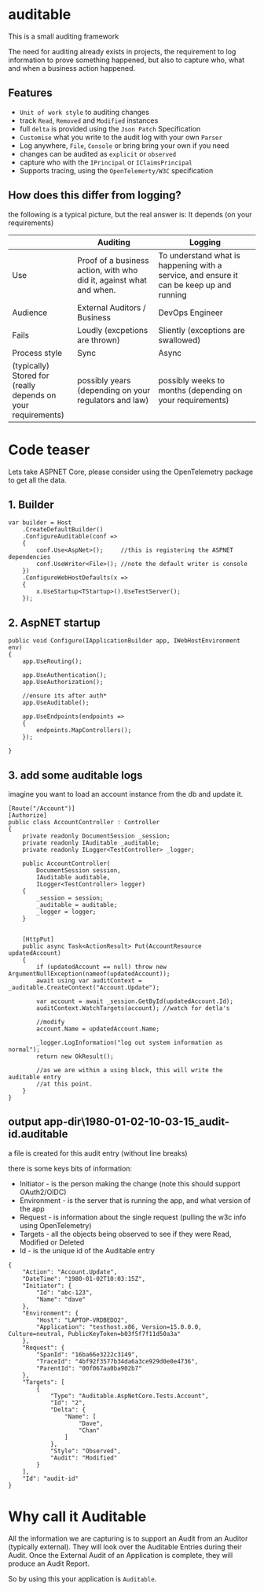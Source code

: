 # auditable

This is a small auditing framework

The need for auditing already exists in projects, the requirement to log information to prove something happened, but also to capture who, what and when a business action happened.

## Features

- `Unit of work style` to auditing changes
- track `Read`, `Removed` and `Modified` instances
- full `delta` is provided using the `Json Patch` Specification
- `Customise` what you write to the audit log with your own `Parser`
- Log anywhere, `File`, `Console` or bring bring your own if you need
- changes can be audited as `explicit` or `observed`
- capture who with the `IPrincipal` or `IClaimsPrincipal`
- Supports tracing, using the `OpenTelemerty/W3C` specification

## How does this differ from logging?

the following is a typical picture, but the real answer is: It depends (on your requirements)


|                                                                    | Auditing                                                            | Logging                                                                                  |
|--------------------------------------------------------------------|---------------------------------------------------------------------|------------------------------------------------------------------------------------------|
| Use                                                                | Proof of a business action, with who did it, against what and when. | To understand what is happening with a service, and ensure it can be keep up and running |
| Audience                                                           | External Auditors / Business                                        | DevOps Engineer                                                                          |
| Fails                                                              | Loudly (excpetions are thrown)                                      | Sliently (exceptions are swallowed)                                                      |
| Process style                                                      | Sync                                                                | Async                                                                                    |
| (typically) Stored for<br>(really depends on your<br>requirements) | possibly years (depending on your regulators and law)               | possibly weeks to months (depending on your requirements)                                |



# Code teaser

Lets take ASPNET Core, please consider using the OpenTelemetry package to get all the data.

## 1. Builder

```
var builder = Host
    .CreateDefaultBuilder()
    .ConfigureAuditable(conf =>
    {
        conf.Use<AspNet>();     //this is registering the ASPNET dependencies
        conf.UseWriter<File>(); //note the default writer is console
    })
    .ConfigureWebHostDefaults(x =>
    {
        x.UseStartup<TStartup>().UseTestServer();
    });
```

## 2. AspNET startup

```
public void Configure(IApplicationBuilder app, IWebHostEnvironment env)
{
    app.UseRouting();

    app.UseAuthentication();
    app.UseAuthorization();

    //ensure its after auth*
    app.UseAuditable();

    app.UseEndpoints(endpoints =>
    {
        endpoints.MapControllers();
    });

}
```

## 3. add some auditable logs

imagine you want to load an account instance from the db and update it.

```
[Route("/Account")]
[Authorize]
public class AccountController : Controller
{
    private readonly DocumentSession _session;
    private readonly IAuditable _auditable;
    private readonly ILogger<TestController> _logger;

    public AccountController(
        DocumentSession session,
        IAuditable auditable,
        ILogger<TestController> logger)
    {
        _session = session;
        _auditable = auditable;
        _logger = logger;
    }


    [HttpPut]
    public async Task<ActionResult> Put(AccountResource updatedAccount)
    {
        if (updatedAccount == null) throw new ArgumentNullException(nameof(updatedAccount));
        await using var auditContext = _auditable.CreateContext("Account.Update");

        var account = await _session.GetById(updatedAccount.Id);
        auditContext.WatchTargets(account); //watch for detla's

        //modify
        account.Name = updatedAccount.Name;

        _logger.LogInformation("log out system information as normal");
        return new OkResult();

        //as we are within a using block, this will write the auditable entry
        //at this point.
    }
}
```

## output app-dir\1980-01-02-10-03-15_audit-id.auditable

a file is created for this audit entry (without line breaks)

there is some keys bits of information:

- Initiator - is the person making the change (note this should support OAuth2/OIDC)
- Environment - is the server that is running the app, and what version of the app
- Request - is information about the single request (pulling the w3c info using OpenTelemetry)
- Targets - all the objects being observed to see if they were Read, Modified or Deleted
- Id - is the unique id of the Auditable entry

```
{
    "Action": "Account.Update",
    "DateTime": "1980-01-02T10:03:15Z",
    "Initiator": {
        "Id": "abc-123",
        "Name": "dave"
    },
    "Environment": {
        "Host": "LAPTOP-VRDBEDO2",
        "Application": "testhost.x86, Version=15.0.0.0, Culture=neutral, PublicKeyToken=b03f5f7f11d50a3a"
    },
    "Request": {
        "SpanId": "16ba66e3222c3149",
        "TraceId": "4bf92f3577b34da6a3ce929d0e0e4736",
        "ParentId": "00f067aa0ba902b7"
    },
    "Targets": [
        {
            "Type": "Auditable.AspNetCore.Tests.Account",
            "Id": "2",
            "Delta": {
                "Name": [
                    "Dave",
                    "Chan"
                ]
            },
            "Style": "Observed",
            "Audit": "Modified"
        }
    ],
    "Id": "audit-id"
}
```

# Why call it Auditable

All the information we are capturing is to support an Audit from an Auditor (typically external). They will look over the Auditable Entries during their Audit. Once the External Audit of an Application is complete, they will produce an Audit Report.

So by using this your application is `Auditable`.